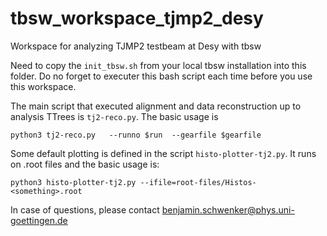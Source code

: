 # tbsw_workspace_tjmp2_desy
Workspace for analyzing TJMP2 testbeam at Desy with tbsw


Need to copy the `init_tbsw.sh` from your local tbsw installation into this folder. Do no forget to executer this bash 
script each time before you use this workspace. 

The main script that executed alignment and data reconstruction up to analysis TTrees is `tj2-reco.py`. The basic usage is

```
python3 tj2-reco.py   --runno $run  --gearfile $gearfile 
```

Some default plotting is defined in the script `histo-plotter-tj2.py`. It runs on .root files and the basic usage is: 
 
```
python3 histo-plotter-tj2.py --ifile=root-files/Histos-<something>.root
```

In case of questions, please contact benjamin.schwenker@phys.uni-goettingen.de
